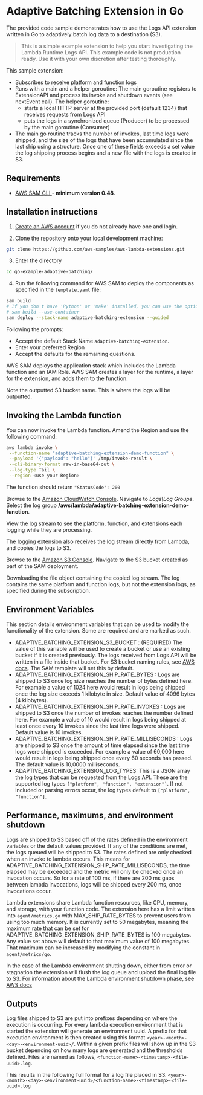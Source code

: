 # Adaptive Batching Extension in Go

The provided code sample demonstrates how to use the Logs API extension written in Go to adaptively batch log data to a destination (S3). 

> This is a simple example extension to help you start investigating the Lambda Runtime Logs API. This example code is not production ready. Use it with your own discretion after testing thoroughly.

This sample extension: 
* Subscribes to receive platform and function logs
* Runs with a main and a helper goroutine: The main goroutine registers to ExtensionAPI and process its invoke and shutdown events (see nextEvent call). The helper goroutine:
    - starts a local HTTP server at the provided port (default 1234) that receives requests from Logs API
    - puts the logs in a synchronized queue (Producer) to be processed by the main goroutine (Consumer)
* The main go routine tracks the number of invokes, last time logs were shipped, and the size of the logs that have been accumulated since the last ship using a structure. Once one of these fields exceeds a set value the log shipping process begins and a new file with the logs is created in S3.

## Requirements

* [AWS SAM CLI ](https://docs.aws.amazon.com/serverless-application-model/latest/developerguide/serverless-sam-cli-install.html) - **minimum version 0.48**.

## Installation instructions

1. [Create an AWS account](https://portal.aws.amazon.com/gp/aws/developer/registration/index.html) if you do not already have one and login.

2. Clone the repository onto your local development machine:
```bash
git clone https://github.com/aws-samples/aws-lambda-extensions.git
```
3. Enter the directory 
```bash
cd go-example-adaptive-batching/
```

4. Run the following command for AWS SAM to deploy the components as specified in the `template.yaml` file:
```bash
sam build
# If you don't have 'Python' or 'make' installed, you can use the option to build using a container which uses a python3.8 Docker container image
# sam build --use-container
sam deploy --stack-name adaptive-batching-extension --guided
```

Following the prompts:

* Accept the default Stack Name `adaptive-batching-extension`.
* Enter your preferred Region
* Accept the defaults for the remaining questions.

AWS SAM deploys the application stack which includes the Lambda function and an IAM Role. AWS SAM creates a layer for the runtime, a layer for the extension, and adds them to the function.

Note the outputted S3 bucket name. This is where the logs will be outputted. 

## Invoking the Lambda function
You can now invoke the Lambda function. Amend the Region and use the following command:
```bash
aws lambda invoke \
 --function-name "adaptive-batching-extension-demo-function" \
 --payload '{"payload": "hello"}' /tmp/invoke-result \
 --cli-binary-format raw-in-base64-out \
 --log-type Tail \
 --region <use your Region>
```
The function should return `"StatusCode": 200`

Browse to the [Amazon CloudWatch Console](https://console.aws.amazon.com/cloudwatch). Navigate to *Logs\Log Groups*. Select the log group **/aws/lambda/adaptive-batching-extension-demo-function**.

View the log stream to see the platform, function, and extensions each logging while they are processing.

The logging extension also receives the log stream directly from Lambda, and copies the logs to S3.

Browse to the [Amazon S3 Console](https://console.aws.amazon.com/S3). Navigate to the S3 bucket created as part of the SAM deployment. 

Downloading the file object containing the copied log stream. The log contains the same platform and function logs, but not the extension logs, as specified during the subscription.


## Environment Variables

This section details environment variables that can be used to modify the functionality of the extension. Some are required and are marked as such. 

* ADAPTIVE_BATCHING_EXTENSION_S3_BUCKET : (REQUIRED) The value of this variable will be used to create a bucket or use an existing bucket if it is created previously. The logs received from Logs API will be written in a file inside that bucket. For S3 bucket naming rules, see [AWS docs](https://docs.aws.amazon.com/AmazonS3/latest/dev/BucketRestrictions.html). The SAM template will set this by default. 
* ADAPTIVE_BATCHING_EXTENSION_SHIP_RATE_BYTES : Logs are shipped to S3 once log size reaches the number of bytes defined here. For example a value of 1024 here would result in logs being shipped once the log size exceeds 1 kilobyte in size. Default value of 4096 bytes (4 kilobytes).
* ADAPTIVE_BATCHING_EXTENSION_SHIP_RATE_INVOKES : Logs are shipped to S3 once the number of invokes reaches the number defined here. For example a value of 10  would result in logs being shipped at least once every 10 invokes since the last time logs were shipped. Default value is 10 invokes. 
* ADAPTIVE_BATCHING_EXTENSION_SHIP_RATE_MILLISECONDS : Logs are shipped to S3 once the amount of time elapsed since the last time logs were shipped is exceeded. For example a value of 60,000 here would result in logs being shipped once every 60 seconds has passed. The default value is 10,0000 milliseconds. 
* ADAPTIVE_BATCHING_EXTENSION_LOG_TYPES: This is a JSON array the log types that can be requested from the Logs API. These are the supported log types `["platform", "function", "extension"]`. If not included or parsing errors occur, the log types default to `["platform", "function"]`. 

## Performance, maximums, and environment shutdown 

Logs are shipped to S3 based off of the rates defined in the environment variables or the default values provided. If any of the conditions are met, the logs queued will be shipped to S3. The rates defined are only checked when an invoke to lambda occurs. This means for ADAPTIVE_BATCHING_EXTENSION_SHIP_RATE_MILLISECONDS, the time elapsed may be exceeded and the metric will only be checked once an invocation occurs. So for a rate of 100 ms, if there are 200 ms gaps between lambda invocations, logs will be shipped every 200 ms, once invocations occur. 

Lambda extensions share Lambda function resources, like CPU, memory, and storage, with your function code. The extension here has a limit written into `agent/metrics.go` with MAX_SHIP_RATE_BYTES to prevent users from using too much memory. It is currently set to 50 megabytes, meaning the maximum rate that can be set for ADAPTIVE_BATCHING_EXTENSION_SHIP_RATE_BYTES is 100 megabytes. Any value set above will default to that maximum value of 100 megabytes. That maximum can be increased by modifying the constant in `agent/metrics/go`.

In the case of the Lambda environment shutting down, either from error or stagnation the extension will flush the log queue and upload the final log file to S3. For information about the Lambda environment shutdown phase, see [AWS docs](https://docs.aws.amazon.com/lambda/latest/dg/runtimes-extensions-api.html#runtimes-lifecycle-shutdown)

## Outputs 
Log files shipped to S3 are put into prefixes depending on where the execution is occurring. For every lambda execution environment that is started the extension will generate an environment uuid. A prefix for that execution environment is then created using this format `<year>-<month>-<day>-<environment-uuid>/`. Within a given prefix files will show up in the S3 bucket depending on how many logs are generated and the thresholds defined. Files are named as follows, `<function-name>-<timestamp>-<file-uuid>.log`. 

This results in the following full format for a log file placed in S3.
`<year>-<month>-<day>-<environment-uuid>/<function-name>-<timestamp>-<file-uuid>.log`




